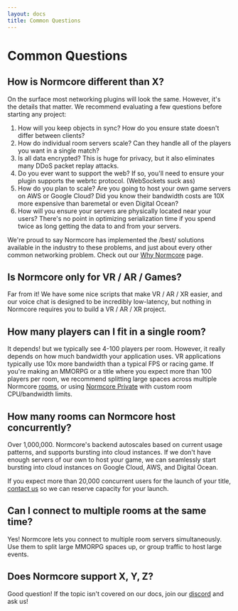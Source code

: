 ```yaml
---
layout: docs
title: Common Questions
---
```

# Common Questions

## How is Normcore different than X?

On the surface most networking plugins will look the same. However, it's the details that matter. We recommend evaluating a few questions before starting any project:

1. How will you keep objects in sync? How do you ensure state doesn't differ between clients?
2. How do individual room servers scale? Can they handle all of the players you want in a single match?
3. Is all data encrypted? This is huge for privacy, but it also eliminates many DDoS packet replay attacks.
4. Do you ever want to support the web? If so, you'll need to ensure your plugin supports the webrtc protocol. (WebSockets suck ass)
5. How do you plan to scale? Are you going to host your own game servers on AWS or Google Cloud? Did you know their bandwidth costs are 10X more expensive than baremetal or even Digital Ocean?
6. How will you ensure your servers are physically located near your users? There's no point in optimizing serialization time if you spend twice as long getting the data to and from your servers.

We're proud to say Normcore has implemented the /best/ solutions available in the industry to these problems, and just about every other common networking problem. Check out our [Why Normcore](https://normcore.io/why-normcore) page.

## Is Normcore only for VR / AR / Games?
Far from it! We have some nice scripts that make VR / AR / XR easier, and our voice chat is designed to be incredibly low-latency, but nothing in Normcore requires you to build a VR / AR / XR project.

## How many players can I fit in a single room?
It depends! but we typically see 4-100 players per room. However, it really depends on how much bandwidth your application uses. VR applications typically use 10x more bandwidth than a typical FPS or racing game. If you're making an MMORPG or a title where you expect more than 100 players per room, we recommend splitting large spaces across multiple Normcore [rooms](../architecture/client#rooms), or using [Normcore Private](https://normcore.io/normcore-private) with custom room CPU/bandwidth limits.

## How many rooms can Normcore host concurrently?
Over 1,000,000. Normcore's backend autoscales based on current usage patterns, and supports bursting into cloud instances. If we don't have enough servers of our own to host your game, we can seamlessly start bursting into cloud instances on Google Cloud, AWS, and Digital Ocean.

If you expect more than 20,000 concurrent users for the launch of your title, [contact us](https://normcore.io/contact) so we can reserve capacity for your launch.

## Can I connect to multiple rooms at the same time?
Yes! Normcore lets you connect to multiple room servers simultaneously. Use them to split large MMORPG spaces up, or group traffic to host large events.

## Does Normcore support X, Y, Z?
Good question! If the topic isn't covered on our docs, join our [discord](https://normcore.io/discord) and ask us!
